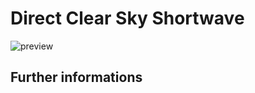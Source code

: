 # Direct Clear Sky Shortwave

![preview](${base_url}/meteosuisse/Radiation/Direct_Clear_Sky_Shortwave/Direct_Clear_Sky_Shortwave.png)

## Further informations
